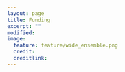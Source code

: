 ```yaml
---
layout: page
title: Funding
excerpt: ""
modified:
image:
  feature: feature/wide_ensemble.png
  credit:
  creditlink:
---
```


